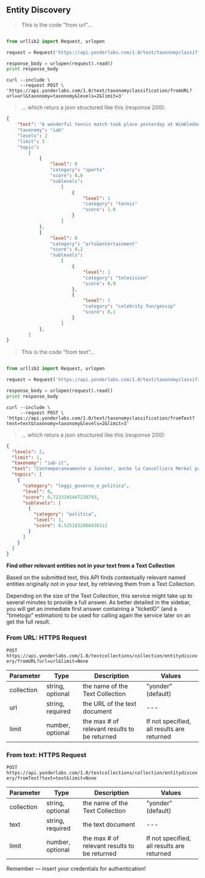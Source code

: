 ## Entity Discovery 

> This is the code "from url"...

```python

from urllib2 import Request, urlopen

request = Request('https://api.yonderlabs.com/1.0/text/taxonomyclassification/fromURL?url=url&taxonomy=taxonomy&levels=2&limit=3')

response_body = urlopen(request).read()
print response_body
```
```shell
curl --include \
     --request POST \
'https://api.yonderlabs.com/1.0/text/taxonomyclassification/fromURL?url=url&taxonomy=taxonomy&levels=2&limit=3'
```



>... which returs a json structured like this (response 200):

```json
{
    "text": "A wonderful tennis match took place yesterday at Wimbledon between Djokovic and Federer"
    "taxonomy": "iab"
    "levels": 2
    "limit": 3
    "topic":
        [
            {
                "level": 0
                "category": "sports"
                "score": 0.8
                "sublevels":
                    [
                        {
                            "level": 1
                            "category": "tennis"
                            "score": 1.0
                        }
                    ]
            },
            {
                "level": 0
                "category": "arts&entertainment"
                "score": 0.2
                "sublevels":
                    [
                        {
                            "level": 1
                            "category": "television"
                            "score": 0.9
                        },
                        {
                            "level": 1
                            "category": "celebrity fun/gossip"
                            "score": 0.1
                        }
                    ]
            },
        ]
}
```



> This is the code "from text"...

```python

from urllib2 import Request, urlopen

request = Request('https://api.yonderlabs.com/1.0/text/taxonomyclassification/fromText?text=text&taxonomy=taxonomy&levels=2&limit=3')

response_body = urlopen(request).read()
print response_body
```


```shell
curl --include \
     --request POST \
'https://api.yonderlabs.com/1.0/text/taxonomyclassification/fromText?text=text&taxonomy=taxonomy&levels=2&limit=3'
```

>... which returs a json structured like this (response 200):

```json
{
  "levels": 2,
  "limit": 1,
  "taxonomy": "iab-it",
  "text": "Contemporaneamente a Juncker, anche la Cancelliera Merkel parla di emergenza immigrazione, in un discorso al Bundestag. E lo fa, al solito, con i suoi toni pragmatici: « Coloro che cercano asilo e che vedono riconosciuto il diritto d’asilo hanno bisogno del nostro aiuto. E bisogna integrarli velocemente. E altrettanto velocemente devono imparare velocemente il tedesco e avere velocemente un lavoro. Diventeranno cittadini tedeschi», ha aggiunto. «Un Paese che dice “benvenuti” a tante persone deve anche dire quali sono le regole - ha aggiunto -. Anche questo fa parte di una società aperta. Non ci sarà nessuna tolleranza per la società parallela». Temi e concetti che si ritrovano anche nel discorso di Juncker.",
  "topics": [
    {
      "category": "leggi_governo_e_politica",
      "level": 0,
      "score": 0.7233245447210793,
      "sublevels": [
        {
          "category": "politica",
          "level": 1,
          "score": 0.5251832068430112
        }
      ]
    }
  ]
}
```





**Find other relevant entities not in your text from a Text Collection**

Based on the submitted text, this API finds contextually relevant named entities originally not in your text, by retrieving them from a Text Collection.

<aside class="notice">
Depending on the size of the Text Collection, this service might take up to several minutes to provide a full answer. As better detailed in the sidebar, you will get an immediate first answer containing a "ticketID" (and a "timetogo" estimation) to be used for calling again the service later on an get the full result. 
</aside>

### From URL: HTTPS Request 

`POST https://api.yonderlabs.com/1.0/textcollections/collection/entitydiscovery/fromURL?url=url&limit=None`

Parameter | Type | Description | Values |
--------- | ------- | ----------- | ----------- |
collection | string, optional | the name of the Text Collection | "yonder" (default)
url | string, required | the URL of the text document | --- |
limit | number, optional | the max # of relevant results to be returned | If not specified, all results are returned


### From text: HTTPS Request 

`POST https://api.yonderlabs.com/1.0/textcollections/collection/entitydiscovery/fromText?text=text&limit=None`

Parameter | Type | Description | Values |
--------- | ------- | ----------- | ----------- |
collection | string, optional | the name of the Text Collection | "yonder" (default)
text | string, required | the text document | --- |
limit | number, optional | the max # of relevant results to be returned | If not specified, all results are returned


<aside class="success">
Remember — insert your credentials for authentication!
</aside>
